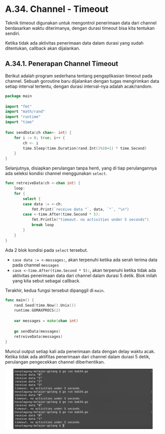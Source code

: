 # A.34. Channel - Timeout

Teknik timeout digunakan untuk mengontrol penerimaan data dari channel berdasarkan waktu diterimanya, dengan durasi timeout bisa kita tentukan sendiri.

Ketika tidak ada aktivitas penerimaan data dalam durasi yang sudah ditentukan, callback akan dijalankan.

## A.34.1. Penerapan Channel Timeout

Berikut adalah program sederhana tentang pengaplikasian timeout pada channel. Sebuah goroutine baru dijalankan dengan tugas mengirimkan data setiap interval tertentu, dengan durasi interval-nya adalah acak/random.

```go
package main

import "fmt"
import "math/rand"
import "runtime"
import "time"

func sendData(ch chan<- int) {
    for i := 0; true; i++ {
        ch <- i
        time.Sleep(time.Duration(rand.Int()%10+1) * time.Second)
    }
}
```

Selanjutnya, disiapkan perulangan tanpa henti, yang di tiap perulangannya ada seleksi kondisi channel menggunakan `select`.

```go
func retreiveData(ch <-chan int) {
    loop:
    for {
        select {
        case data := <-ch:
            fmt.Print(`receive data "`, data, `"`, "\n")
        case <-time.After(time.Second * 5):
            fmt.Println("timeout. no activities under 5 seconds")
            break loop
        }
    }
}
```

Ada 2 blok kondisi pada `select` tersebut.

 - `case data := <-messages:`, akan terpenuhi ketika ada serah terima data pada channel `messages`
 - `case <-time.After(time.Second * 5):`, akan terpenuhi ketika tidak ada aktivitas penerimaan data dari channel dalam durasi 5 detik. Blok inilah yang kita sebut sebagai callback.

Terakhir, kedua fungsi tersebut dipanggil di `main`.

```go
func main() {
    rand.Seed(time.Now().Unix())
    runtime.GOMAXPROCS(2)

    var messages = make(chan int)

    go sendData(messages)
    retreiveData(messages)
}
```

Muncul output setiap kali ada penerimaan data dengan delay waktu acak. Ketika tidak ada aktifitas penerimaan dari channel dalam durasi 5 detik, perulangan pengecekkan channel diberhentikan.

![Channel timeout](images/A.34_1_channel_delay.png)
